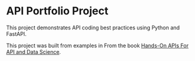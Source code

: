 # API Portfolio Project
This project demonstrates API coding best practices using Python and FastAPI.

This project was built from examples in From the book [Hands-On APIs For API and Data Science](https://hands-on-api-book.com/).